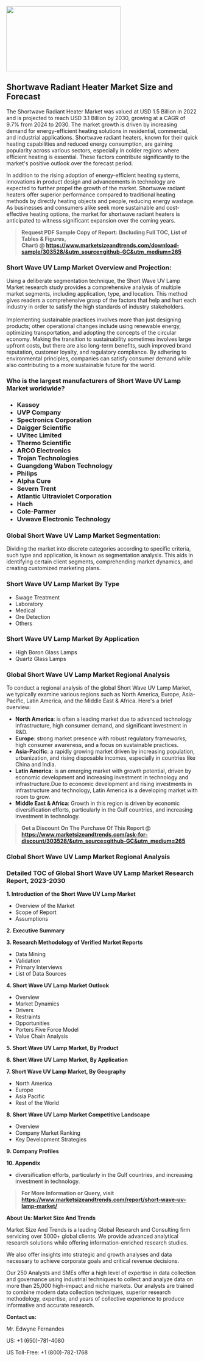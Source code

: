 <p><img class="alignnone size-medium wp-image-20088" src="https://ffe5etoiles.com/wp-content/uploads/2024/12/MST1-300x171.png" alt="" width="300" height="171" /></p><h2>Shortwave Radiant Heater Market Size and Forecast</h2><p>The Shortwave Radiant Heater Market was valued at USD 1.5 Billion in 2022 and is projected to reach USD 3.1 Billion by 2030, growing at a CAGR of 9.7% from 2024 to 2030. The market growth is driven by increasing demand for energy-efficient heating solutions in residential, commercial, and industrial applications. Shortwave radiant heaters, known for their quick heating capabilities and reduced energy consumption, are gaining popularity across various sectors, especially in colder regions where efficient heating is essential. These factors contribute significantly to the market's positive outlook over the forecast period.</p><p>In addition to the rising adoption of energy-efficient heating systems, innovations in product design and advancements in technology are expected to further propel the growth of the market. Shortwave radiant heaters offer superior performance compared to traditional heating methods by directly heating objects and people, reducing energy wastage. As businesses and consumers alike seek more sustainable and cost-effective heating options, the market for shortwave radiant heaters is anticipated to witness significant expansion over the coming years.</p></p><blockquote id="" class=""><strong>Request PDF Sample Copy of Report: (Including Full TOC, List of Tables &amp; Figures, Chart)&nbsp;@&nbsp;<strong><a href="https://www.marketsizeandtrends.com/download-sample/303528/&utm_source=github-GC&utm_medium=265" target="_blank">https://www.marketsizeandtrends.com/download-sample/303528/&utm_source=github-GC&utm_medium=265</a></strong></strong></blockquote><h3 id="" class="">Short Wave UV Lamp Market&nbsp;Overview and Projection:</h3><p id="" class="">Using a deliberate segmentation technique, the Short Wave UV Lamp Market research study provides a comprehensive analysis of multiple market segments, including application, type, and location. This method gives readers a comprehensive grasp of the factors that help and hurt each industry in order to satisfy the high standards of industry stakeholders. <br /> <br />Implementing sustainable practices involves more than just designing products; other operational changes include using renewable energy, optimizing transportation, and adopting the concepts of the circular economy. Making the transition to sustainability sometimes involves large upfront costs, but there are also long-term benefits, such improved brand reputation, customer loyalty, and regulatory compliance. By adhering to environmental principles, companies can satisfy consumer demand while also contributing to a more sustainable future for the world.</p><h3 id="" class="">Who is the largest manufacturers of&nbsp;Short Wave UV Lamp Market worldwide?</h3><h3 class=""><p><ul><li>Kassoy </li><li> UVP Company </li><li> Spectronics Corporation </li><li> Daigger Scientific </li><li> UVItec Limited </li><li> Thermo Scientific </li><li> ARCO Electronics </li><li> Trojan Technologies </li><li> Guangdong Wabon Technology </li><li> Philips </li><li> Alpha Cure </li><li> Severn Trent </li><li> Atlantic Ultraviolet Corporation </li><li> Hach </li><li> Cole-Parmer </li><li> Uvwave Electronic Technology</li></ul></p></h3><h3 id="" class="">Global&nbsp;Short Wave UV Lamp Market Segmentation:</h3><p id="" class="">Dividing the market into discrete categories according to specific criteria, such type and application, is known as segmentation analysis. This aids in identifying certain client segments, comprehending market dynamics, and creating customized marketing plans.</p><h3 id="" class="">Short Wave UV Lamp Market&nbsp;By Type</h3><p><p><ul><li>Swage Treatment</li><li> Laboratory</li><li> Medical</li><li> Ore Detection</li><li> Others</p></li></ul></p></p><h3 id="" class="">Short Wave UV Lamp Market&nbsp;By Application</h3><p class=""><p><ul><li>High Boron Glass Lamps</li><li> Quartz Glass Lamps</li></ul></p></p><h3 id="" class="">Global Short Wave UV Lamp Market Regional Analysis</h3><p id="" class="">To conduct a regional analysis of the global Short Wave UV Lamp Market, we typically examine various regions such as North America, Europe, Asia-Pacific, Latin America, and the Middle East &amp; Africa. Here's a brief overview:</p><ul><li><strong>North America</strong>: is often a leading market due to advanced technology infrastructure, high consumer demand, and significant investment in R&amp;D.</li><li><strong>Europe</strong>: strong market presence with robust regulatory frameworks, high consumer awareness, and a focus on sustainable practices.</li><li><strong>Asia-Pacific</strong>: a rapidly growing market driven by increasing population, urbanization, and rising disposable incomes, especially in countries like China and India.</li><li><strong>Latin America</strong>: is an emerging market with growth potential, driven by economic development and increasing investment in technology and infrastructure.Due to economic development and rising investments in infrastructure and technology, Latin America is a developing market with room to grow.</li><li><strong>Middle East &amp; Africa</strong>: Growth in this region is driven by economic diversification efforts, particularly in the Gulf countries, and increasing investment in technology.</li></ul><blockquote id="" class=""><strong>Get a Discount On The Purchase Of This Report @ <strong><a href="https://www.marketsizeandtrends.com/ask-for-discount/303528/&utm_source=github-GC&utm_medium=265" target="_blank">https://www.marketsizeandtrends.com/ask-for-discount/303528/&utm_source=github-GC&utm_medium=265</a></strong></strong></blockquote><h3 id="" class="">Global Short Wave UV Lamp Market Regional Analysis</h3><h3 id="" class="">Detailed TOC of Global Short Wave UV Lamp Market Research Report, 2023-2030</h3><p id="" class=""><strong>1. Introduction of the Short Wave UV Lamp Market</strong></p><ul><li>Overview of the Market</li><li>Scope of Report</li><li>Assumptions</li></ul><p id="" class=""><strong>2. Executive Summary</strong></p><p id="" class=""><strong>3. Research Methodology of Verified Market Reports</strong></p><ul><li>Data Mining</li><li>Validation</li><li>Primary Interviews</li><li>List of Data Sources</li></ul><p id="" class=""><strong>4. Short Wave UV Lamp Market Outlook</strong></p><ul><li>Overview</li><li>Market Dynamics</li><li>Drivers</li><li>Restraints</li><li>Opportunities</li><li>Porters Five Force Model</li><li>Value Chain Analysis</li></ul><p id="" class=""><strong>5. Short Wave UV Lamp Market, By Product</strong></p><p id="" class=""><strong>6. Short Wave UV Lamp Market, By Application</strong></p><p id="" class=""><strong>7. Short Wave UV Lamp Market, By Geography</strong></p><ul><li>North America</li><li>Europe</li><li>Asia Pacific</li><li>Rest of the World</li></ul><p id="" class=""><strong>8. Short Wave UV Lamp Market Competitive Landscape</strong></p><ul><li>Overview</li><li>Company Market Ranking</li><li>Key Development Strategies</li></ul><p id="" class=""><strong>9. Company Profiles</strong></p><p id="" class=""><strong>10. Appendix</strong></p><ul><li>diversification efforts, particularly in the Gulf countries, and increasing investment in technology.</li></ul><blockquote id="" class=""><strong>For More Information or Query, visit <strong><strong><a href="https://www.marketsizeandtrends.com/report/short-wave-uv-lamp-market/" target="_blank">https://www.marketsizeandtrends.com/report/short-wave-uv-lamp-market/</a></strong></strong></strong></blockquote><p id="" class=""><strong>About Us: Market Size And Trends</strong></p><p id="" class="">Market Size And Trends is a leading Global Research and Consulting firm servicing over 5000+ global clients. We provide advanced analytical research solutions while offering information-enriched research studies.</p><p id="" class="">We also offer insights into strategic and growth analyses and data necessary to achieve corporate goals and critical revenue decisions.</p><p id="" class="">Our 250 Analysts and SMEs offer a high level of expertise in data collection and governance using industrial techniques to collect and analyze data on more than 25,000 high-impact and niche markets. Our analysts are trained to combine modern data collection techniques, superior research methodology, expertise, and years of collective experience to produce informative and accurate research.</p><p id="" class=""><strong>Contact us:</strong></p><p id="" class="">Mr. Edwyne Fernandes</p><p id="" class="">US: +1 (650)-781-4080</p><p id="" class="">US Toll-Free: +1 (800)-782-1768</p>
